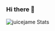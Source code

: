 ### Hi there 👋

<!--
**Youngkingman/Youngkingman** is a ✨ _special_ ✨ repository because its `README.md` (this file) appears on your GitHub profile.

Here are some ideas to get you started:

- 🔭 I’m currently working on `Golang`
- 🌱 I’m currently learning 
- 👯 I’m looking to collaborate on ...
- 🤔 I’m looking for help with ...
- 💬 Ask me about ...
- 📫 How to reach me: ...
- 😄 Pronouns: ...
- ⚡ Fun fact: ...
-->

![juicejame Stats](https://github-readme-stats.vercel.app/api/?username=Youngkingman&layout=compact&theme=great-gatsby&hide_border=true)
